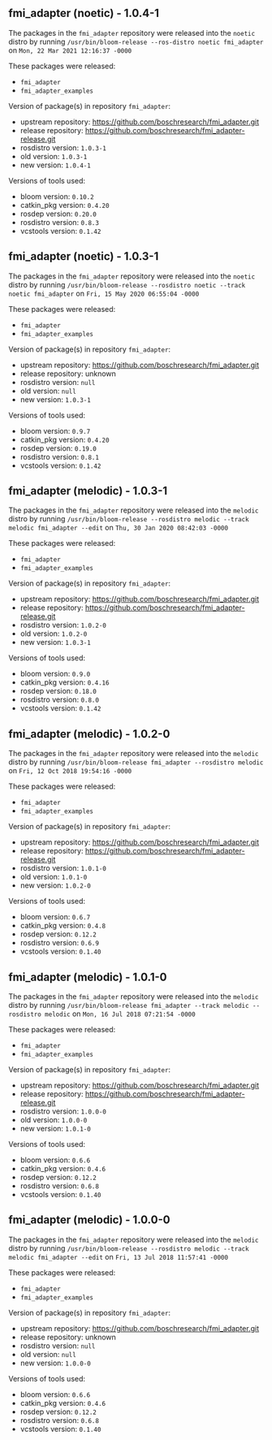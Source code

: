## fmi_adapter (noetic) - 1.0.4-1

The packages in the `fmi_adapter` repository were released into the `noetic` distro by running `/usr/bin/bloom-release --ros-distro noetic fmi_adapter` on `Mon, 22 Mar 2021 12:16:37 -0000`

These packages were released:
- `fmi_adapter`
- `fmi_adapter_examples`

Version of package(s) in repository `fmi_adapter`:

- upstream repository: https://github.com/boschresearch/fmi_adapter.git
- release repository: https://github.com/boschresearch/fmi_adapter-release.git
- rosdistro version: `1.0.3-1`
- old version: `1.0.3-1`
- new version: `1.0.4-1`

Versions of tools used:

- bloom version: `0.10.2`
- catkin_pkg version: `0.4.20`
- rosdep version: `0.20.0`
- rosdistro version: `0.8.3`
- vcstools version: `0.1.42`


## fmi_adapter (noetic) - 1.0.3-1

The packages in the `fmi_adapter` repository were released into the `noetic` distro by running `/usr/bin/bloom-release --rosdistro noetic --track noetic fmi_adapter` on `Fri, 15 May 2020 06:55:04 -0000`

These packages were released:
- `fmi_adapter`
- `fmi_adapter_examples`

Version of package(s) in repository `fmi_adapter`:

- upstream repository: https://github.com/boschresearch/fmi_adapter.git
- release repository: unknown
- rosdistro version: `null`
- old version: `null`
- new version: `1.0.3-1`

Versions of tools used:

- bloom version: `0.9.7`
- catkin_pkg version: `0.4.20`
- rosdep version: `0.19.0`
- rosdistro version: `0.8.1`
- vcstools version: `0.1.42`


## fmi_adapter (melodic) - 1.0.3-1

The packages in the `fmi_adapter` repository were released into the `melodic` distro by running `/usr/bin/bloom-release --rosdistro melodic --track melodic fmi_adapter --edit` on `Thu, 30 Jan 2020 08:42:03 -0000`

These packages were released:
- `fmi_adapter`
- `fmi_adapter_examples`

Version of package(s) in repository `fmi_adapter`:

- upstream repository: https://github.com/boschresearch/fmi_adapter.git
- release repository: https://github.com/boschresearch/fmi_adapter-release.git
- rosdistro version: `1.0.2-0`
- old version: `1.0.2-0`
- new version: `1.0.3-1`

Versions of tools used:

- bloom version: `0.9.0`
- catkin_pkg version: `0.4.16`
- rosdep version: `0.18.0`
- rosdistro version: `0.8.0`
- vcstools version: `0.1.42`


## fmi_adapter (melodic) - 1.0.2-0

The packages in the `fmi_adapter` repository were released into the `melodic` distro by running `/usr/bin/bloom-release fmi_adapter --rosdistro melodic` on `Fri, 12 Oct 2018 19:54:16 -0000`

These packages were released:
- `fmi_adapter`
- `fmi_adapter_examples`

Version of package(s) in repository `fmi_adapter`:

- upstream repository: https://github.com/boschresearch/fmi_adapter.git
- release repository: https://github.com/boschresearch/fmi_adapter-release.git
- rosdistro version: `1.0.1-0`
- old version: `1.0.1-0`
- new version: `1.0.2-0`

Versions of tools used:

- bloom version: `0.6.7`
- catkin_pkg version: `0.4.8`
- rosdep version: `0.12.2`
- rosdistro version: `0.6.9`
- vcstools version: `0.1.40`


## fmi_adapter (melodic) - 1.0.1-0

The packages in the `fmi_adapter` repository were released into the `melodic` distro by running `/usr/bin/bloom-release fmi_adapter --track melodic --rosdistro melodic` on `Mon, 16 Jul 2018 07:21:54 -0000`

These packages were released:
- `fmi_adapter`
- `fmi_adapter_examples`

Version of package(s) in repository `fmi_adapter`:

- upstream repository: https://github.com/boschresearch/fmi_adapter.git
- release repository: https://github.com/boschresearch/fmi_adapter-release.git
- rosdistro version: `1.0.0-0`
- old version: `1.0.0-0`
- new version: `1.0.1-0`

Versions of tools used:

- bloom version: `0.6.6`
- catkin_pkg version: `0.4.6`
- rosdep version: `0.12.2`
- rosdistro version: `0.6.8`
- vcstools version: `0.1.40`


## fmi_adapter (melodic) - 1.0.0-0

The packages in the `fmi_adapter` repository were released into the `melodic` distro by running `/usr/bin/bloom-release --rosdistro melodic --track melodic fmi_adapter --edit` on `Fri, 13 Jul 2018 11:57:41 -0000`

These packages were released:
- `fmi_adapter`
- `fmi_adapter_examples`

Version of package(s) in repository `fmi_adapter`:

- upstream repository: https://github.com/boschresearch/fmi_adapter.git
- release repository: unknown
- rosdistro version: `null`
- old version: `null`
- new version: `1.0.0-0`

Versions of tools used:

- bloom version: `0.6.6`
- catkin_pkg version: `0.4.6`
- rosdep version: `0.12.2`
- rosdistro version: `0.6.8`
- vcstools version: `0.1.40`


